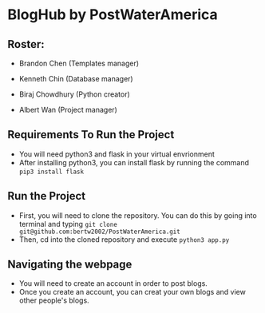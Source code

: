 # BlogHub by PostWaterAmerica

## Roster:

- Brandon Chen (Templates manager)

- Kenneth Chin (Database manager)

- Biraj Chowdhury (Python creator)

- Albert Wan (Project manager)

## Requirements To Run the Project

- You will need python3 and flask in your virtual envrionment
- After installing python3, you can install flask by running the command `pip3 install flask`

## Run the Project
- First, you will need to clone the repository. You can do this by going into terminal and typing `git clone git@github.com:bertw2002/PostWaterAmerica.git`
- Then, cd into the cloned repository and execute `python3 app.py`


## Navigating the webpage
- You will need to create an account in order to post blogs.
- Once you create an account, you can creat your own blogs and view other people's blogs.
